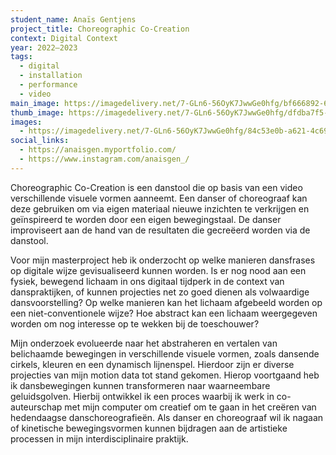 ```yaml
---
student_name: Anaïs Gentjens
project_title: Choreographic Co-Creation
context: Digital Context
year: 2022—2023
tags:
  - digital
  - installation
  - performance
  - video
main_image: https://imagedelivery.net/7-GLn6-56OyK7JwwGe0hfg/bf666892-6c85-4a27-b2f2-e46a66740e00
thumb_image: https://imagedelivery.net/7-GLn6-56OyK7JwwGe0hfg/dfdba7f5-9d0d-4f67-5e44-d8a5483d1700
images:
  - https://imagedelivery.net/7-GLn6-56OyK7JwwGe0hfg/84c53e0b-a621-4c69-724c-9b5c66f91000
social_links:
  - https://anaisgen.myportfolio.com/
  - https://www.instagram.com/anaisgen_/
---
```

Choreographic Co-Creation is een danstool die op basis van een video verschillende visuele vormen aanneemt. Een danser of choreograaf kan deze gebruiken om via eigen materiaal nieuwe inzichten te verkrijgen en geïnspireerd te worden door een eigen bewegingstaal. De danser improviseert aan de hand van de resultaten die gecreëerd worden via de danstool.

Voor mijn masterproject heb ik onderzocht op welke manieren dansfrases op digitale wijze gevisualiseerd kunnen worden. Is er nog nood aan een fysiek, bewegend lichaam in ons digitaal tijdperk in de context van danspraktijken, of kunnen projecties net zo goed dienen als volwaardige dansvoorstelling? Op welke manieren kan het lichaam afgebeeld worden op een niet-conventionele wijze? Hoe abstract kan een lichaam weergegeven worden om nog interesse op te wekken bij de toeschouwer? 

Mijn onderzoek evolueerde naar het abstraheren en vertalen van belichaamde bewegingen in verschillende visuele vormen, zoals dansende cirkels, kleuren en een dynamisch lijnenspel. Hierdoor zijn er diverse projecties van mijn motion data tot stand gekomen. Hierop voortgaand heb ik dansbewegingen kunnen transformeren naar waarneembare geluidsgolven. Hierbij ontwikkel ik een proces waarbij ik werk in co-auteurschap met mijn computer om creatief om te gaan in het creëren van hedendaagse danschoreografieën. Als danser en choreograaf wil ik nagaan of kinetische bewegingsvormen kunnen bijdragen aan de artistieke processen in mijn interdisciplinaire praktijk.